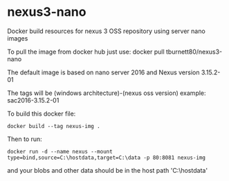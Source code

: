 # nexus3-nano
Docker build resources for nexus 3 OSS repository using server nano images

To pull the image from docker hub just use:
docker pull tburnett80/nexus3-nano

The default image is based on nano server 2016 and Nexus version 3.15.2-01

The tags will be (windows architecture)-(nexus oss version) example: sac2016-3.15.2-01


To build this docker file: 
```
docker build --tag nexus-img . 
```

Then to run:
```
docker run -d --name nexus --mount type=bind,source=C:\hostdata,target=C:\data -p 80:8081 nexus-img 
```

and your blobs and other data should be in the host path 'C:\hostdata'
